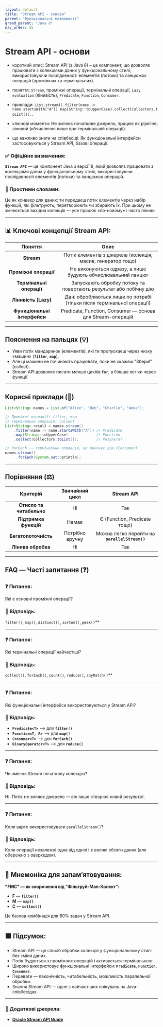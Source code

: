 ```yaml
---
layout: default
title: "Stream API - основи"
parent: "Функціональні можливості"
grand_parent: "Java 8"
nav_order: 15
---
```


# Stream API - основи

* короткий опис: Stream API (з Java 8) – це компонент, що дозволяє працювати з колекціями даних у функціональному стилі, використовуючи послідовності елементів (потоки) та ланцюжок операцій (проміжних та термінальних).

* поняття: `Stream`, проміжні операції, термінальні операції, `Lazy evaluation` (лінивість), `Predicate`, `Function`, `Consumer`.

* приклади: `List.stream().filter(name -> name.startsWith("A")).map(String::toUpperCase).collect(Collectors.toList());`.

* ключові моменти: Не змінює початкове джерело, працює як pipeline, лінивий (обчислення лише при термінальній операції).

* що важливо знати на співбесіді: Як функціональні інтерфейси застосовуються у Stream API, базові операції.

### **✅ Офіційне визначення:**

**`Stream API`** — це компонент Java з версії 8, який дозволяє працювати з колекціями даних у функціональному стилі, використовуючи послідовності елементів (потоки) та ланцюжок операцій.

### **🧠 Простими словами:**

Це як конвеєр для даних: ти передаєш потік елементів через набір функцій, які фільтрують, перетворюють чи збирають їх. При цьому не змінюється вихідна колекція — усе працює «по-новому» і часто ліниво

---

## 📊 **Ключові концепції Stream API:**

|           Поняття            |                                  Опис                                  |
|:----------------------------:|:----------------------------------------------------------------------:|
|          **Stream**          |      Потік елементів з джерела (колекція, масив, генератор тощо)       |
|    **Проміжні операції**     |      Не виконуються одразу, а лише будують обчислювальний ланцюг       |
|   **Термінальні операції**   |   Запускають обробку потоку та повертають результат або побічну дію    |
|     **Лінивість (Lazy)**     | Дані обробляються лише по потребі (тільки після термінальної операції) |
| **Функціональні інтерфейси** |       Predicate, Function, Consumer — основа для Stream-операцій       |

---

## **Пояснення на пальцях (💡)**

* Уяви потік мандаринок (елементів), які ти пропускаєш через низку «машин» (**`filter`**, **`map`**).
* Але ці машини не починають працювати, поки не скажеш "Збери\!" (collect).
* Stream API дозволяє писати менше циклів **`for`**, а більше логіки через функції.

---

## **Корисні приклади (🧪)**

```java
List<String> names = List.of("Alice", "Bob", "Charlie", "Anna");

// Проміжні операції: filter, map
// Термінальна операція: collect
List<String> result = names.stream()
    .filter(name -> name.startsWith("A")) // Predicate
    .map(String::toUpperCase)             // Function
    .collect(Collectors.toList());        // Результат
```

```java
// forEach -- термінальна операція, що виконує дію (Consumer)
names.stream()
     .forEach(System.out::println);
```

---

## **Порівняння (⚖️)**

|         Критерій         | Звичайний цикл  |                  Stream API                   |
|:------------------------:|:---------------:|:---------------------------------------------:|
| **Стисло та читабельно** |       Ні        |                      Так                      |
|  **Підтримка функцій**   |      Немає      |         Є (Function, Predicate тощо)          |
|   **Багатопоточність**   | Потрібно вручну | Можна легко перейти на **`parallelStream()`** |
|    **Лінива обробка**    |       Ні        |                      Так                      |

---

## **FAQ — Часті запитання (❓)**

### **❓ Питання:**

 Які є основні проміжні операції?

### **💬 Відповідь:**

 `filter()`, `map()`, `distinct()`, `sorted()`, `peek()`**

---

### **❓ Питання:**

 Які термінальні операції найчастіші?

### **💬 Відповідь:**

 `collect()`, `forEach()`, `count()`, `reduce()`, `anyMatch()`**

---

### **❓ Питання:**

 Які функціональні інтерфейси використовуються у Stream API?

### **💬 Відповідь:**

* **`Predicate<T>`** --> для **`filter()`**
* **`Function<T, R>`** --> для **`map()`**
* **`Consumer<T>`** --> для **`forEach()`**
* **`BinaryOperator<T>`** --> для **`reduce()`**

---

### **❓ Питання:**

 Чи змінює Stream початкову колекцію?

### **💬 Відповідь:**

 Ні. Потік не змінює джерело — він лише створює новий результат.

---

### **❓ Питання:**

 Коли варто використовувати `parallelStream()`?

### **💬 Відповідь:**

 Коли операції незалежні одна від одної і є великі обсяги даних (але обережно з оверхедом).

---

## **🧠 Мнемоніка для запам’ятовування:**

**"FMC" — як скорочення від "Фільтруй-Мап-Колект":**

* **F** — **`filter()`**
* **M** — **`map()`**
* **C** — **`collect()`**

Це базова комбінація для 80% задач у Stream API.

---

## **🟩 Підсумок:**

* Stream API — це спосіб обробки колекцій у функціональному стилі без зміни даних.
* Потік будується з проміжних операцій і активується термінальною.
* Широко використовує функціональні інтерфейси: **`Predicate`**, **`Function`**, **`Consumer`**.
* Переваги — лаконічність, читабельність, можливість паралельної обробки.
* Знання Stream API — одне з найчастіших очікувань на Java-співбесідах.

---

### **🔗 Додаткові джерела:**

* [**Oracle Stream API Guide**](https://docs.oracle.com/javase/8/docs/api/java/util/stream/package-summary.html)
